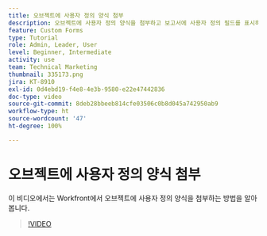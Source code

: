 ```yaml
---
title: 오브젝트에 사용자 정의 양식 첨부
description: 오브젝트에 사용자 정의 양식을 첨부하고 보고서에 사용자 정의 필드를 표시하는 방법을 알아봅니다.
feature: Custom Forms
type: Tutorial
role: Admin, Leader, User
level: Beginner, Intermediate
activity: use
team: Technical Marketing
thumbnail: 335173.png
jira: KT-8910
exl-id: 0d4ebd19-f4e8-4e3b-9580-e22e47442836
doc-type: video
source-git-commit: 8deb28bbeeb814cfe03506c0b8d045a742950ab9
workflow-type: ht
source-wordcount: '47'
ht-degree: 100%

---
```


# 오브젝트에 사용자 정의 양식 첨부

이 비디오에서는 Workfront에서 오브젝트에 사용자 정의 양식을 첨부하는 방법을 알아봅니다.

>[!VIDEO](https://video.tv.adobe.com/v/335173/?quality=12&learn=on)
